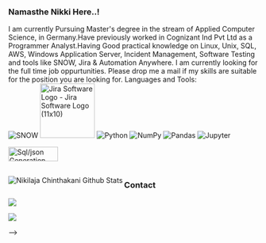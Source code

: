 ### Namasthe Nikki Here..!
I am currently Pursuing Master's degree in the stream of Applied Computer Science, in Germany.Have previously worked in Cognizant Ind Pvt Ltd as a Programmer Analyst.Having
Good practical knowledge on Linux, Unix, SQL, AWS, Windows Application Server, Incident Management, Software Testing and tools like SNOW, Jira & Automation Anywhere. I am currently looking for the full time job  oppurtunities. Please drop me a mail if my skills are suitable for the position you are looking for.
Languages and Tools:          
<img alt="SNOW" src="https://upload.wikimedia.org/wikipedia/commons/5/57/ServiceNow_logo.svg" /> <img id="mouse" style="width:110px;" src="https://www.clipartmax.com/png/full/285-2854312_jira-software-logo-jira-software-logo.png" alt="Jira Software Logo - Jira Software Logo (11x10)" title="Jira Software Logo - Jira Software Logo (11x10)"> <img alt="Python" src="https://img.shields.io/badge/python%20-%2314354C.svg?&style=for-the-badge&logo=python&logoColor=white"/> <img alt="NumPy" src="https://img.shields.io/badge/numpy%20-%23013243.svg?&style=for-the-badge&logo=numpy&logoColor=white" /> <img alt="Pandas" src="https://img.shields.io/badge/pandas%20-%23150458.svg?&style=for-the-badge&logo=pandas&logoColor=white" /> <img alt="Jupyter" src="https://img.shields.io/badge/Jupyter%20-%23F37626.svg?&style=for-the-badge&logo=Jupyter&logoColor=white" />
<img src="https://encrypted-tbn0.gstatic.com/images?q=tbn:ANd9GcSoP9QXtnPhKvU9iYHyvaerjeurAA11ZzsXJOzFIWO1KKbVkLJrSmN7fCiju5IxlxgdYg&amp;usqp=CAU" alt="Sql/json Generation Functions In Oracle Database 12c - Oracle Certified  Professional Java Se7 [book] PNG Image | Transparent PNG Free Download on  SeekPNG" jsname="HiaYvf" jsaction="load:XAeZkd;" class="n3VNCb" data-noaft="1" style="width: 100px; height: 29px; margin: 15.1384px 0px;">
<!--<img src="https://www.decisioninc.uk/wp-content/uploads/2019/11/automation_anywhere.png" width="100px" height="29px" alt="Automation Anywhere" class="image-style-partners-block">

---
<!-- BLOG-POST-LIST:END -->

<img align="left" alt="Nikilaja Chinthakani Github Stats" src="https://github-readme-stats.vercel.app/api?username=nikilanaidu9&show_icons=true&hide_border=true" />



### Contact

  <a href="mailto:chinthakani.nikilaja9@gmail.com?subjetc=Github Contact">
    <img src="https://img.shields.io/badge/Gmail-D14836?style=for-the-badge&logo=gmail&logoColor=white" />
  </a>
  
  [![](https://img.shields.io/badge/LinkedIn-0077B5?style=for-the-badge&logo=linkedin&logoColor=white)](https://www.linkedin.com/in/nikkilovescoffee)

-->
<!--
**nikilanaidu9/nikilanaidu9** is a ✨ _special_ ✨ repository because its `README.md` (this file) appears on your GitHub profile.

Here are some ideas to get you started:

- 🔭 I’m currently 
- 🌱 I’m currently learning ...
- 👯 I’m looking to collaborate on ...
- 🤔 I’m looking for help with ...
- 💬 Ask me about ...
- 📫 How to reach me: ...
- 😄 Pronouns: ...
- ⚡ Fun fact: ...
-->
